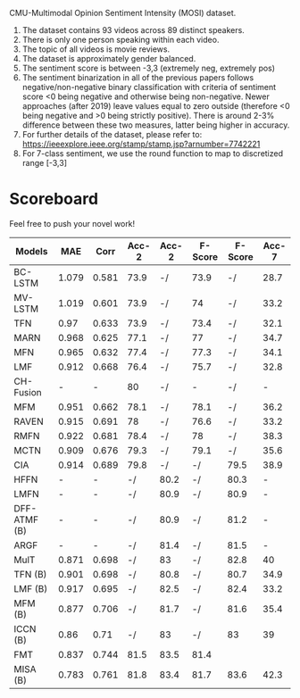CMU-Multimodal Opinion Sentiment Intensity (MOSI) dataset. 

1. The dataset contains 93 videos across 89 distinct speakers. 
2. There is only one person speaking within each video. 
3. The topic of all videos is movie reviews. 
4. The dataset is approximately gender balanced.
5. The sentiment score is between -3,3 (extremely neg, extremely pos)
6. The sentiment binarization in all of the previous papers follows negative/non-negative binary classification with criteria of sentiment score <0 being negative and otherwise being non-negative. Newer approaches (after 2019) leave values equal to zero outside (therefore <0 being negative and >0 being strictly positive). There is around 2-3% difference between these two measures, latter being higher in accuracy.
7. For further details of the dataset, please refer to: https://ieeexplore.ieee.org/stamp/stamp.jsp?arnumber=7742221
8. For 7-class sentiment, we use the round function to map to discretized range [-3,3]

# Scoreboard
Feel free to push your novel work!

| Models       | MAE   | Corr  | Acc-2 | Acc-2 | F-Score | F-Score | Acc-7 |
|--------------|-------|-------|-------|-------|---------|---------|-------|
| BC-LSTM      | 1.079 | 0.581 | 73.9  | -/    | 73.9    | -/      | 28.7  |
| MV-LSTM      | 1.019 | 0.601 | 73.9  | -/    | 74      | -/      | 33.2  |
| TFN          | 0.97  | 0.633 | 73.9  | -/    | 73.4    | -/      | 32.1  |
| MARN         | 0.968 | 0.625 | 77.1  | -/    | 77      | -/      | 34.7  |
| MFN          | 0.965 | 0.632 | 77.4  | -/    | 77.3    | -/      | 34.1  |
| LMF          | 0.912 | 0.668 | 76.4  | -/    | 75.7    | -/      | 32.8  |
| CH-Fusion    | -     | -     | 80    | -/    | -       | -/      | -     |
| MFM          | 0.951 | 0.662 | 78.1  | -/    | 78.1    | -/      | 36.2  |
| RAVEN        | 0.915 | 0.691 | 78    | -/    | 76.6    | -/      | 33.2  |
| RMFN         | 0.922 | 0.681 | 78.4  | -/    | 78      | -/      | 38.3  |
| MCTN         | 0.909 | 0.676 | 79.3  | -/    | 79.1    | -/      | 35.6  |
| CIA          | 0.914 | 0.689 | 79.8  | -/    | -/      | 79.5    | 38.9  |
| HFFN         | -     | -     | -/    | 80.2  | -/      | 80.3    | -     |
| LMFN         | -     | -     | -/    | 80.9  | -/      | 80.9    | -     |
| DFF-ATMF (B) | -     | -     | -/    | 80.9  | -/      | 81.2    | -     |
| ARGF         | -     | -     | -/    | 81.4  | -/      | 81.5    | -     |
| MulT         | 0.871 | 0.698 | -/    | 83    | -/      | 82.8    | 40    |
| TFN (B)      | 0.901 | 0.698 | -/    | 80.8  | -/      | 80.7    | 34.9  |
| LMF (B)      | 0.917 | 0.695 | -/    | 82.5  | -/      | 82.4    | 33.2  |
| MFM (B)      | 0.877 | 0.706 | -/    | 81.7  | -/      | 81.6    | 35.4  |
| ICCN (B)     | 0.86  | 0.71  | -/    | 83    | -/      | 83      | 39    |
| FMT          | 0.837 | 0.744 | 81.5  | 83.5  | 81.4    |         |       |
| MISA (B)     | 0.783 | 0.761 | 81.8  | 83.4  | 81.7    | 83.6    | 42.3  |

